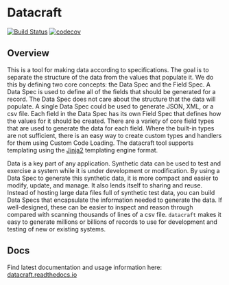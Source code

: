 Datacraft
=========
[![Build Status](https://circleci.com/gh/bbux-dev/datacraft/tree/develop.svg?style=shield)](https://circleci.com/gh/bbux-dev/datacraft/tree/main)
[![codecov](https://codecov.io/gh/bbux-dev/datacraft/branch/develop/graph/badge.svg?token=QFA9QZTQ05)](https://codecov.io/gh/bbux-dev/datacraft)

Overview
--------

This is a tool for making data according to specifications. The goal is to separate the structure of the data from 
the values that populate it. We do this by defining two core concepts: the Data Spec and the Field Spec. A Data Spec is
used to define all of the fields that should be generated for a record. The Data Spec does not care about the 
structure that the data will populate. A single Data Spec could be used to generate JSON, XML, or a csv file. Each 
field in the Data Spec has its own Field Spec that defines how the values for it should be created. There are a 
variety of core field types that are used to generate the data for each field. Where the built-in types are not 
sufficient, there is an easy way to create custom types and handlers for them using Custom Code Loading. The datacraft 
tool supports templating using the [Jinja2](https://pypi.org/project/Jinja2/) templating engine format.

Data is a key part of any application. Synthetic data can be used to test and exercise a system while it is under 
development or modification. By using a Data Spec to generate this synthetic data, it is more compact and easier to 
modify, update, and manage. It also lends itself to sharing and reuse. Instead of hosting large data files full of 
synthetic  test data, you can build Data Specs that encapsulate the information needed to generate the data. If 
well-designed, these can be easier to inspect and reason through compared with scanning thousands of lines of a csv 
file. `datacraft` makes it easy to generate millions or billions of records to use for development and testing of 
new or existing systems.

Docs
----

Find latest documentation and usage information here:
[datacraft.readthedocs.io](https://datacraft.readthedocs.io/en/latest/index.html)